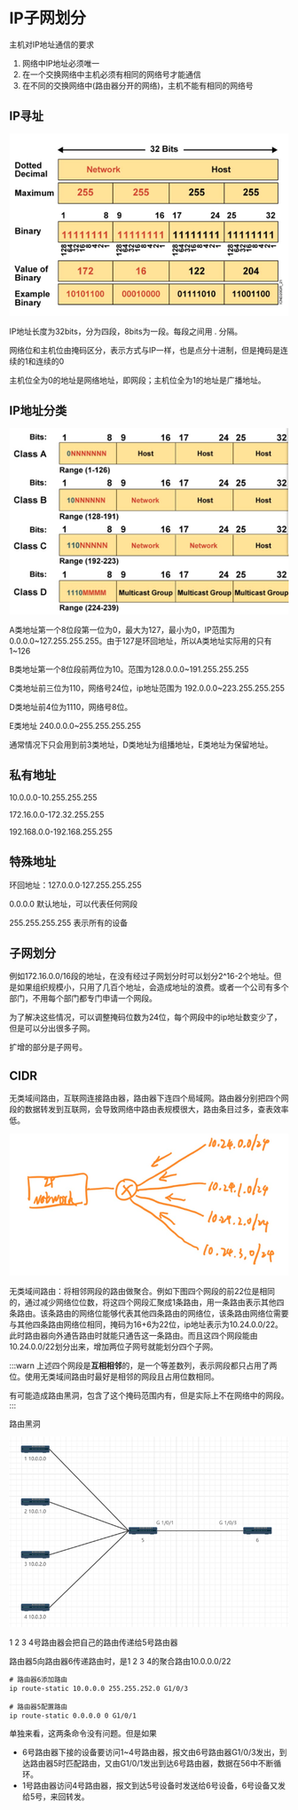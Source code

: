 # IP子网划分

主机对IP地址通信的要求
1. 网络中IP地址必须唯一
2. 在一个交换网络中主机必须有相同的网络号才能通信
3. 在不同的交换网络中(路由器分开的网络)，主机不能有相同的网络号

## IP寻址

![](./assets/2022-12-13-09-06-38.png)

IP地址长度为32bits，分为四段，8bits为一段。每段之间用 . 分隔。

网络位和主机位由掩码区分，表示方式与IP一样，也是点分十进制，但是掩码是连续的1和连续的0

主机位全为0的地址是网络地址，即网段；主机位全为1的地址是广播地址。

## IP地址分类

![](./assets/2022-12-13-09-26-09.png)

A类地址第一个8位段第一位为0，最大为127，最小为0，IP范围为0.0.0.0~127.255.255.255。由于127是环回地址，所以A类地址实际用的只有1~126

B类地址第一个8位段前两位为10。范围为128.0.0.0~191.255.255.255

C类地址前三位为110，网络号24位，ip地址范围为 192.0.0.0~223.255.255.255

D类地址前4位为1110，网络号8位。

E类地址 240.0.0.0~255.255.255.255

通常情况下只会用到前3类地址，D类地址为组播地址，E类地址为保留地址。

## 私有地址

10.0.0.0-10.255.255.255

172.16.0.0-172.32.255.255

192.168.0.0-192.168.255.255

## 特殊地址

环回地址：127.0.0.0·127.255.255.255

0.0.0.0 默认地址，可以代表任何网段

255.255.255.255 表示所有的设备

## 子网划分

例如172.16.0.0/16段的地址，在没有经过子网划分时可以划分2^16-2个地址。但是如果组织规模小，只用了几百个地址，会造成地址的浪费。或者一个公司有多个部门，不用每个部门都专门申请一个网段。

为了解决这些情况，可以调整掩码位数为24位，每个网段中的ip地址数变少了，但是可以分出很多子网。

扩增的部分是子网号。

## CIDR

无类域间路由，互联网连接路由器，路由器下连四个局域网。路由器分别把四个网段的数据转发到互联网，会导致网络中路由表规模很大，路由条目过多，查表效率低。

![](./assets/2022-12-13-11-33-07.png)

无类域间路由：将相邻网段的路由做聚合。例如下图四个网段的前22位是相同的，通过减少网络位位数，将这四个网段汇聚成1条路由，用一条路由表示其他四条路由。该条路由的网络位能够代表其他四条路由的网络位，该条路由网络位需要与其他四条路由网络位相同，掩码为16+6为22位，ip地址表示为10.24.0.0/22。此时路由器向外通告路由时就能只通告这一条路由。而且这四个网段能由10.24.0.0/22划分出来，增加两位子网号就能划分四个子网。

:::warn
上述四个网段是**互相相邻**的，是一个等差数列，表示网段都只占用了两位。使用无类域间路由时最好是相邻的网段且占用位数相同。

有可能造成路由黑洞，包含了这个掩码范围内有，但是实际上不在网络中的网段。
:::

路由黑洞

![](./assets/2022-12-14-09-24-01.png)

1 2 3 4号路由器会把自己的路由传递给5号路由器

路由器5向路由器6传递路由时，是1 2 3 4的聚合路由10.0.0.0/22
```shell
# 路由器6添加路由
ip route-static 10.0.0.0 255.255.252.0 G1/0/3

# 路由器5配置路由
ip route-static 0.0.0.0 0 G1/0/1
```
单独来看，这两条命令没有问题。但是如果
* 6号路由器下接的设备要访问1~4号路由器，报文由6号路由器G1/0/3发出，到达路由器5时匹配路由，又由G1/0/1发出到达6号路由器，数据在56中不断循环。
* 1号路由器访问4号路由器，报文到达5号设备时发送给6号设备，6号设备又发给5号，来回转发。
